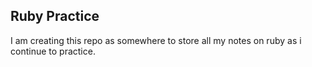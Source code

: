 ## Ruby Practice
I am creating this repo as somewhere to store all my notes on ruby as i continue to practice. 
